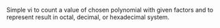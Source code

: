 Simple vi to count a value of chosen polynomial with given factors and to represent
result in octal, decimal, or hexadecimal system.